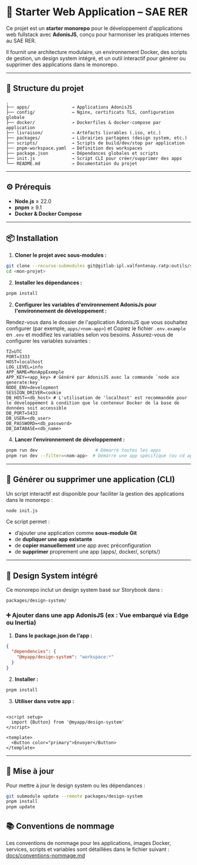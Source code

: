 # 🚀 Starter Web Application – SAE RER

Ce projet est un **starter monorepo** pour le développement d'applications web fullstack avec **AdonisJS**, conçu pour
harmoniser les pratiques internes au SAE RER.

Il fournit une architecture modulaire, un environnement Docker, des scripts de gestion, un design system intégré, et un
outil interactif pour générer ou supprimer des applications dans le monorepo.

---

## 🧱 Structure du projet

```plaintext
.
├── apps/                → Applications AdonisJS
├── config/              → Nginx, certificats TLS, configuration globale
├── docker/              → Dockerfiles & docker-compose par application
├── livraison/           → Artéfacts livrables (.iso, etc.)
├── packages/            → Librairies partagées (design system, etc.)
├── scripts/             → Scripts de build/dev/stop par application
├── pnpm-workspace.yaml  → Définition des workspaces
├── package.json         → Dépendances globales et scripts
├── init.js              → Script CLI pour créer/supprimer des apps
└── README.md            → Documentation du projet
```

---

## ⚙️ Prérequis

- **Node.js** ≥ 22.0
- **pnpm** ≥ 9.1
- **Docker & Docker Compose**

---

## 📦 Installation

1. **Cloner le projet avec sous-modules :**

```bash
git clone --recurse-submodules git@gitlab-ipl.valfontenay.ratp:outils/starter_web_app.git <mon-projet>
cd <mon-projet>
```

2. **Installer les dépendances :**

```bash
pnpm install
```

2. **Configurer les variables d'environnement AdonisJs pour l'environnement de développement :**

Rendez-vous dans le dossier de l'application AdonisJS que vous souhaitez configurer (par exemple, `apps/<nom-app>`) et
Copiez le fichier `.env.example` en `.env` et modifiez les variables selon vos besoins.
Assurez-vous de configurer les variables suivantes :

```dotenv
TZ=UTC
PORT=3333
HOST=localhost
LOG_LEVEL=info
APP_NAME=MonAppExemple
APP_KEY=<app_key> # Généré par AdonisJS avec la commande `node ace generate:key`
NODE_ENV=development
SESSION_DRIVER=cookie
DB_HOST=<db_host> # L'utilisation de 'localhost' est recommandée pour le développement à condition que le conteneur Docker de la base de données soit accessible
DB_PORT=5432
DB_USER=<db_user>
DB_PASSWORD=<db_password>
DB_DATABASE=<db_name>
```

4. **Lancer l’environnement de développement :**

```bash
pnpm run dev                      # Démarre toutes les apps
pnpm run dev --filter=<nom-app>  # Démarre une app spécifique (ou cd apps/<nom-app> && pnpm dev)
```

---

## 🧰 Générer ou supprimer une application (CLI)

Un script interactif est disponible pour faciliter la gestion des applications dans le monorepo :

```bash
node init.js
```

Ce script permet :

- d’ajouter une application comme **sous-module Git**
- de **dupliquer une app existante**
- de **copier manuellement** une app avec préconfiguration
- de **supprimer** proprement une app (apps/, docker/, scripts/)

---

## 🎨 Design System intégré

Ce monorepo inclut un design system basé sur Storybook dans :

```plaintext
packages/design-system/
```

### ➕ Ajouter dans une app AdonisJS (ex : Vue embarqué via Edge ou Inertia)

1. **Dans le package.json de l’app :**

```json
{
  "dependencies": {
    "@myapp/design-system": "workspace:*"
  }
}
```

2. **Installer :**

```bash
pnpm install
```

3. **Utiliser dans votre app :**

```vue

<script setup>
  import {Button} from '@myapp/design-system'
</script>

<template>
  <Button color="primary">Envoyer</Button>
</template>
```

---

## 🔄 Mise à jour

Pour mettre à jour le design system ou les dépendances :

```bash
git submodule update --remote packages/design-system
pnpm install
pnpm update
```

## 📚 Conventions de nommage

Les conventions de nommage pour les applications, images Docker, services, scripts et variables sont détaillées dans le
fichier suivant : [docs/conventions-nommage.md](docs/conventions-nommage.md)
